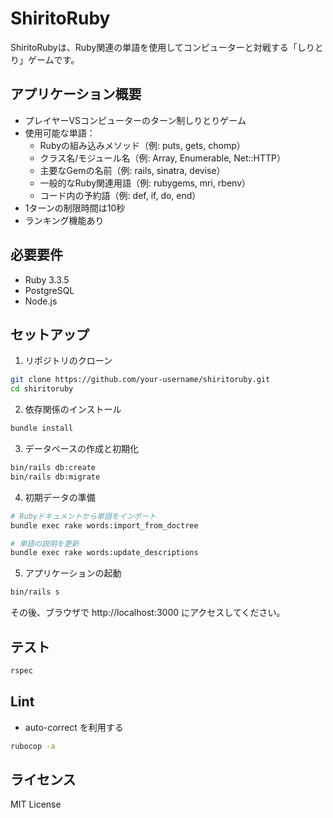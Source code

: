 # ShiritoRuby

ShiritoRubyは、Ruby関連の単語を使用してコンピューターと対戦する「しりとり」ゲームです。

## アプリケーション概要

- プレイヤーVSコンピューターのターン制しりとりゲーム
- 使用可能な単語：
  - Rubyの組み込みメソッド（例: puts, gets, chomp）
  - クラス名/モジュール名（例: Array, Enumerable, Net::HTTP）
  - 主要なGemの名前（例: rails, sinatra, devise）
  - 一般的なRuby関連用語（例: rubygems, mri, rbenv）
  - コード内の予約語（例: def, if, do, end）
- 1ターンの制限時間は10秒
- ランキング機能あり

## 必要要件

* Ruby 3.3.5
* PostgreSQL
* Node.js

## セットアップ

1. リポジトリのクローン
```bash
git clone https://github.com/your-username/shiritoruby.git
cd shiritoruby
```

2. 依存関係のインストール
```bash
bundle install
```

3. データベースの作成と初期化
```bash
bin/rails db:create
bin/rails db:migrate
```

4. 初期データの準備
```bash
# Rubyドキュメントから単語をインポート
bundle exec rake words:import_from_doctree

# 単語の説明を更新
bundle exec rake words:update_descriptions
```

5. アプリケーションの起動
```bash
bin/rails s
```

その後、ブラウザで http://localhost:3000 にアクセスしてください。

## テスト

```bash
rspec
```

## Lint

- auto-correct を利用する
```bash
rubocop -a
```

## ライセンス

MIT License
